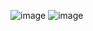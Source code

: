 ![image](https://github.com/Baechangho/ppt2code/assets/59273913/581e61c5-e829-493d-8648-2f2b5bee7003)
![image](https://github.com/Baechangho/ppt2code/assets/59273913/5a96756b-896a-4764-8edd-bd752e35ba51)
